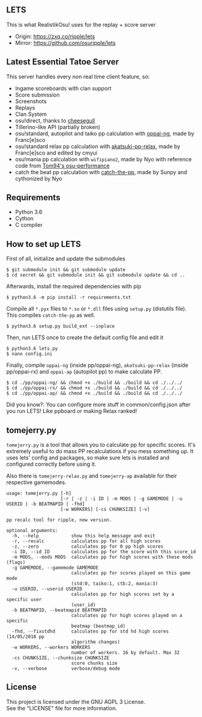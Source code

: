 ## LETS
This is what RealistikOsu! uses for the replay + score server

- Origin: https://zxq.co/ripple/lets
- Mirror: https://github.com/osuripple/lets

## Latest Essential Tatoe Server
This server handles every non real time client feature, so:
- Ingame scoreboards with clan support
- Score submission
- Screenshots
- Replays
- Clan System
- osu!direct, thanks to [cheesegull](https://github.com/osuripple/cheesegull)
- Tillerino-like API (partially broken)
- osu!standard, autopilot and taiko pp calculation with [oppai-ng](https://github.com/francesco149/oppai-ng), made by Franc[e]sco
- osu!standard relax pp calculation with [akatsuki-pp-relax](https://github.com/osuAkatsuki/akatsuki-pp-relax), made by Franc[e]sco and edited by cmyui
- osu!mania pp calculation with `wifipiano2`, made by Nyo with reference code from [Tom94's osu-performance](https://github.com/ppy/osu-performance)
- catch the beat pp calculation with [catch-the-pp](https://github.com/osuripple/catch-the-pp), made by Sunpy and cythonized by Nyo


## Requirements
- Python 3.6
- Cython
- C compiler

## How to set up LETS
First of all, initialize and update the submodules
```
$ git submodule init && git submodule update
$ cd secret && git submodule init && git submodule update && cd ..
```
Afterwards, install the required dependencies with pip
```
$ python3.6 -m pip install -r requirements.txt
```
Compile all `*.pyx` files to `*.so` or `*.dll` files using `setup.py` (distutils file).
This compiles `catch-the-pp` as well.
```
$ python3.6 setup.py build_ext --inplace
```
Then, run LETS once to create the default config file and edit it
```
$ python3.6 lets.py
$ nano config.ini
```
Finally, compile `oppai-ng` (inside pp/oppai-ng), `akatsuki-pp-relax` (inside pp/oppai-rx) and `oppai-ap` (autopilot pp) to make calculate PP.
```
$ cd ./pp/oppai-ng/ && chmod +x ./build && ./build && cd ./../../
$ cd ./pp/oppai-rx/ && chmod +x ./build && ./build && cd ./../../
$ cd ./pp/oppai-ap/ && chmod +x ./build && ./build && cd ./../../
```

Did you know?: You can configure more stuff in common/config.json after you run LETS! Like ppboard or making Relax ranked!

## tomejerry.py
`tomejerry.py` is a tool that allows you to calculate pp for specific scores. It's extremely useful to do mass PP recalculations if you mess something up. It uses lets' config and packages, so make sure lets is installed and configured correctly before using it.

Also there is `tomejerry-relax.py` and `tomejerry-ap` available for their respective gamemodes.
```
usage: tomejerry.py [-h]
                    [-r | -z | -i ID | -m MODS | -g GAMEMODE | -u USERID | -b BEATMAPID | -fhd]
                    [-w WORKERS] [-cs CHUNKSIZE] [-v]

pp recalc tool for ripple, new version.

optional arguments:
  -h, --help            show this help message and exit
  -r, --recalc          calculates pp for all high scores
  -z, --zero            calculates pp for 0 pp high scores
  -i ID, --id ID        calculates pp for the score with this score_id
  -m MODS, --mods MODS  calculates pp for high scores with these mods (flags)
  -g GAMEMODE, --gamemode GAMEMODE
                        calculates pp for scores played on this game mode
                        (std:0, taiko:1, ctb:2, mania:3)
  -u USERID, --userid USERID
                        calculates pp for high scores set by a specific user
                        (user_id)
  -b BEATMAPID, --beatmapid BEATMAPID
                        calculates pp for high scores played on a specific
                        beatmap (beatmap_id)
  -fhd, --fixstdhd      calculates pp for std hd high scores (14/05/2018 pp
                        algorithm changes)
  -w WORKERS, --workers WORKERS
                        number of workers. 16 by default. Max 32
  -cs CHUNKSIZE, --chunksize CHUNKSIZE
                        score chunks size
  -v, --verbose         verbose/debug mode
```

## License
This project is licensed under the GNU AGPL 3 License.  
See the "LICENSE" file for more information.  
